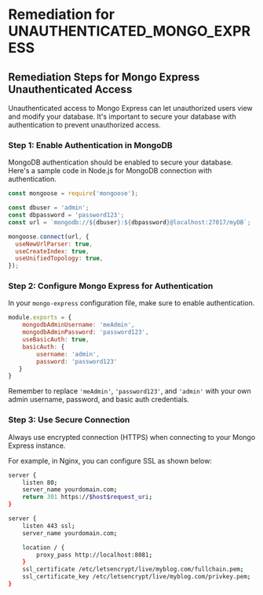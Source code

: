 # Remediation for UNAUTHENTICATED_MONGO_EXPRESS

## Remediation Steps for Mongo Express Unauthenticated Access

Unauthenticated access to Mongo Express can let unauthorized users view and modify your database. It's important to secure your database with authentication to prevent unauthorized access.

### Step 1: Enable Authentication in MongoDB

MongoDB authentication should be enabled to secure your database. Here's a sample code in Node.js for MongoDB connection with authentication.

```javascript
const mongoose = require('mongoose');

const dbuser = 'admin';
const dbpassword = 'password123';
const url = `mongodb://${dbuser}:${dbpassword}@localhost:27017/myDB`;

mongoose.connect(url, {
  useNewUrlParser: true,
  useCreateIndex: true,
  useUnifiedTopology: true,
});
```

### Step 2: Configure Mongo Express for Authentication

In your `mongo-express` configuration file, make sure to enable authentication.

```javascript  
module.exports = {
    mongodbAdminUsername: 'meAdmin',
    mongodbAdminPassword: 'password123',
    useBasicAuth: true,
    basicAuth: {
        username: 'admin',
        password: 'password123'
   }
}
```

Remember to replace `'meAdmin'`, `'password123'`, and `'admin'` with your own admin username, password, and basic auth credentials.

### Step 3: Use Secure Connection

Always use encrypted connection (HTTPS) when connecting to your Mongo Express instance. 

For example, in Nginx, you can configure SSL as shown below:

```bash
server {
	listen 80;
	server_name yourdomain.com;
	return 301 https://$host$request_uri;
}

server {
    listen 443 ssl;
    server_name yourdomain.com;

    location / {
        proxy_pass http://localhost:8081;
    }
    ssl_certificate /etc/letsencrypt/live/myblog.com/fullchain.pem;
    ssl_certificate_key /etc/letsencrypt/live/myblog.com/privkey.pem;
}
```